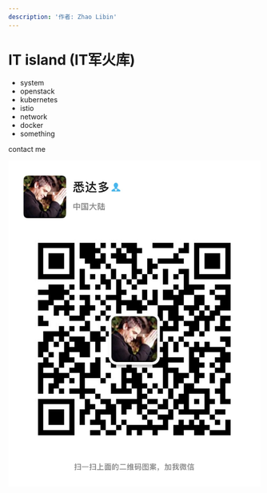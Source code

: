 ```yaml
---
description: '作者: Zhao Libin'
---
```


# IT island \(IT军火库\)

* system
* openstack
* kubernetes
* istio
* network
* docker
* something



contact me

![](.gitbook/assets/wechatimg6.jpeg)





